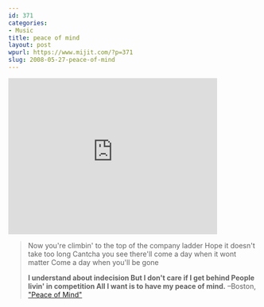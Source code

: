 ```yaml
---
id: 371
categories:
- Music
title: peace of mind
layout: post
wpurl: https://www.mijit.com/?p=371
slug: 2008-05-27-peace-of-mind
---
```

<iframe width="420" height="315" src="https://www.youtube.com/embed/WGRrOEbY3pI" frameborder="0" allowfullscreen></iframe>

<blockquote>Now you're climbin' to the top of the company ladder
Hope it doesn't take too long
Cantcha you see there'll come a day when it wont matter
Come a day when you'll be gone

<strong>I understand about indecision
But I don't care if I get behind
People livin' in competition
All I want is to have my peace of mind.</strong>
–Boston, <a href="https://www.amazon.com/exec/obidos/ASIN/B000002572/ref=nosim/mijitcom">"Peace of Mind"</a></blockquote>

